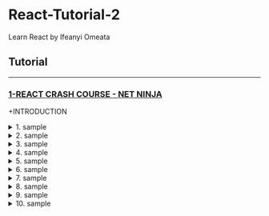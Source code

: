 # React-Tutorial-2
Learn React by Ifeanyi Omeata

## Tutorial

---

### [1-REACT CRASH COURSE - NET NINJA](#)

+INTRODUCTION

<details>
  <summary>1. sample</summary>

```Javascript

```

```Javascript

```

```Javascript

```

```Javascript

```

</details>

<details>
  <summary>2. sample</summary>

```Javascript

```

```Javascript

```

```Javascript

```

```Javascript

```

</details>

<details>
  <summary>3. sample</summary>

```Javascript

```

```Javascript

```

```Javascript

```

```Javascript

```

</details>

<details>
  <summary>4. sample</summary>

```Javascript

```

```Javascript

```

```Javascript

```

```Javascript

```

</details>

<details>
  <summary>5. sample</summary>

```Javascript

```

```Javascript

```

```Javascript

```

```Javascript

```

</details>

<details>
  <summary>6. sample</summary>

```Javascript

```

```Javascript

```

```Javascript

```

```Javascript

```

</details>

<details>
  <summary>7. sample</summary>

```Javascript

```

```Javascript

```

```Javascript

```

```Javascript

```

</details>

<details>
  <summary>8. sample</summary>

```Javascript

```

```Javascript

```

```Javascript

```

```Javascript

```

</details>

<details>
  <summary>9. sample</summary>

```Javascript

```

```Javascript

```

```Javascript

```

```Javascript

```

</details>

<details>
  <summary>10. sample</summary>

```Javascript

```

```Javascript

```

```Javascript

```

```Javascript

```

</details>

